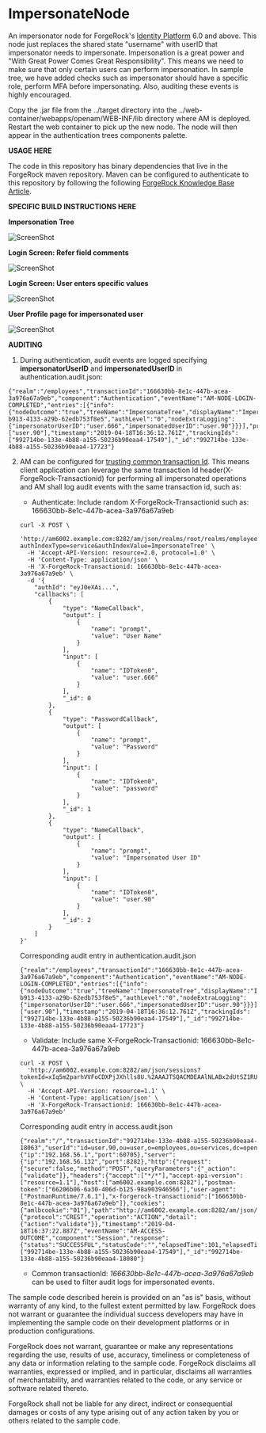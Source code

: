<!--
 * The contents of this file are subject to the terms of the Common Development and
 * Distribution License (the License). You may not use this file except in compliance with the
 * License.
 *
 * You can obtain a copy of the License at legal/CDDLv1.0.txt. See the License for the
 * specific language governing permission and limitations under the License.
 *
 * When distributing Covered Software, include this CDDL Header Notice in each file and include
 * the License file at legal/CDDLv1.0.txt. If applicable, add the following below the CDDL
 * Header, with the fields enclosed by brackets [] replaced by your own identifying
 * information: "Portions copyright [year] [name of copyright owner]".
 *
 * Copyright ${data.get('yyyy')} ForgeRock AS.
-->
# ImpersonateNode

An impersonator node for ForgeRock's [Identity Platform][forgerock_platform] 6.0 and above. This node just replaces the shared state "username" with userID that impersonator needs to impersonate.
Impersonation is a great power and "With Great Power Comes Great Responsibility". This means we need to make sure that only certain users can perform impersonation. 
In sample tree, we have added checks such as impersonator should have a specific role, perform MFA before impersonating. Also, auditing these events is highly encouraged.   


Copy the .jar file from the ../target directory into the ../web-container/webapps/openam/WEB-INF/lib directory where AM is deployed.  Restart the web container to pick up the new node.  The node will then appear in the authentication trees components palette.


**USAGE HERE**


The code in this repository has binary dependencies that live in the ForgeRock maven repository. Maven can be configured to authenticate to this repository by following the following [ForgeRock Knowledge Base Article](https://backstage.forgerock.com/knowledge/kb/article/a74096897).

**SPECIFIC BUILD INSTRUCTIONS HERE**

**Impersonation Tree**

![ScreenShot](./ImpersonateTree.png)

**Login Screen: Refer field comments**

![ScreenShot](./LoginScreen1.png)

**Login Screen: User enters specific values**

![ScreenShot](./LoginScreen2.png)

**User Profile page for impersonated user**

![ScreenShot](./UserProfile.png)



**AUDITING**
1. During authentication, audit events are logged specifying **impersonatorUserID** and **impersonatedUserID** in authentication.audit.json:  
```
{"realm":"/employees","transactionId":"166630bb-8e1c-447b-acea-3a976a67a9eb","component":"Authentication","eventName":"AM-NODE-LOGIN-COMPLETED","entries":[{"info":{"nodeOutcome":"true","treeName":"ImpersonateTree","displayName":"ImpersonateNode","nodeType":"ImpersonateNode","nodeId":"6578195d-b913-4133-a29b-62edb753f8e5","authLevel":"0","nodeExtraLogging":{"impersonatorUserID":"user.666","impersonatedUserID":"user.90"}}}],"principal":["user.90"],"timestamp":"2019-04-18T16:36:12.761Z","trackingIds":["992714be-133e-4b88-a155-50236b90eaa4-17549"],"_id":"992714be-133e-4b88-a155-50236b90eaa4-17723"}
```
2. AM can be configured for [trusting common transaction Id](https://backstage.forgerock.com/docs/am/6.5/maintenance-guide/#configuring-trusttransactionheader-system-property). This means client application can leverage the same transaction Id header(X-ForgeRock-Transactionid) for performing all impersonated operations and AM shall log audit events with the same transaction id, such as:
    * Authenticate: Include random X-ForgeRock-Transactionid such as: 166630bb-8e1c-447b-acea-3a976a67a9eb
    ```
    curl -X POST \
      'http://am6002.example.com:8282/am/json/realms/root/realms/employees/authenticate?authIndexType=service&authIndexValue=ImpersonateTree' \
      -H 'Accept-API-Version: resource=2.0, protocol=1.0' \
      -H 'Content-Type: application/json' \
      -H 'X-ForgeRock-Transactionid: 166630bb-8e1c-447b-acea-3a976a67a9eb' \
      -d '{
        "authId": "eyJ0eXAi...",
        "callbacks": [
            {
                "type": "NameCallback",
                "output": [
                    {
                        "name": "prompt",
                        "value": "User Name"
                    }
                ],
                "input": [
                    {
                        "name": "IDToken0",
                        "value": "user.666"
                    }
                ],
                "_id": 0
            },
            {
                "type": "PasswordCallback",
                "output": [
                    {
                        "name": "prompt",
                        "value": "Password"
                    }
                ],
                "input": [
                    {
                        "name": "IDToken0",
                        "value": "password"
                    }
                ],
                "_id": 1
            },
            {
                "type": "NameCallback",
                "output": [
                    {
                        "name": "prompt",
                        "value": "Impersonated User ID"
                    }
                ],
                "input": [
                    {
                        "name": "IDToken0",
                        "value": "user.90"
                    }
                ],
                "_id": 2
            }
        ]
    }'
    ```
    Corresponding audit entry in authentication.audit.json  
    ```
    {"realm":"/employees","transactionId":"166630bb-8e1c-447b-acea-3a976a67a9eb","component":"Authentication","eventName":"AM-NODE-LOGIN-COMPLETED","entries":[{"info":{"nodeOutcome":"true","treeName":"ImpersonateTree","displayName":"ImpersonateNode","nodeType":"ImpersonateNode","nodeId":"6578195d-b913-4133-a29b-62edb753f8e5","authLevel":"0","nodeExtraLogging":{"impersonatorUserID":"user.666","impersonatedUserID":"user.90"}}}],"principal":["user.90"],"timestamp":"2019-04-18T16:36:12.761Z","trackingIds":["992714be-133e-4b88-a155-50236b90eaa4-17549"],"_id":"992714be-133e-4b88-a155-50236b90eaa4-17723"}
    ```

    * Validate: Include same X-ForgeRock-Transactionid: 166630bb-8e1c-447b-acea-3a976a67a9eb
    ```
    curl -X POST \
      'http://am6002.example.com:8282/am/json/sessions?tokenId=xIq5m2parhVVFoCDXPjJXhlls8U.%2AAAJTSQACMDEAAlNLABx2dUtSZ1RURDhNWWlZOFBPTGpuckJaQUpJOWc9AAR0eXBlAANDVFMAAlMxAAA.%2A&_action=validate' \
      -H 'Accept-API-Version: resource=1.1' \
      -H 'Content-Type: application/json' \
      -H 'X-ForgeRock-Transactionid: 166630bb-8e1c-447b-acea-3a976a67a9eb'
    ```
    Corresponding audit entry in access.audit.json
    ```
    {"realm":"/","transactionId":"992714be-133e-4b88-a155-50236b90eaa4-18063","userId":"id=user.90,ou=user,o=employees,ou=services,dc=openam,dc=forgerock,dc=org","client":{"ip":"192.168.56.1","port":60705},"server":{"ip":"192.168.56.132","port":8282},"http":{"request":{"secure":false,"method":"POST","queryParameters":{"_action":["validate"]},"headers":{"accept":["*/*"],"accept-api-version":["resource=1.1"],"host":["am6002.example.com:8282"],"postman-token":["66206b06-6a30-406d-b125-98a903946566"],"user-agent":["PostmanRuntime/7.6.1"],"x-forgerock-transactionid":["166630bb-8e1c-447b-acea-3a976a67a9eb"]},"cookies":{"amlbcookie":"01"},"path":"http://am6002.example.com:8282/am/json/sessions"}},"request":{"protocol":"CREST","operation":"ACTION","detail":{"action":"validate"}},"timestamp":"2019-04-18T16:37:22.887Z","eventName":"AM-ACCESS-OUTCOME","component":"Session","response":{"status":"SUCCESSFUL","statusCode":"","elapsedTime":101,"elapsedTimeUnits":"MILLISECONDS"},"trackingIds":["992714be-133e-4b88-a155-50236b90eaa4-17549"],"_id":"992714be-133e-4b88-a155-50236b90eaa4-18080"}
    ```
    
    * Common transactionId: *166630bb-8e1c-447b-acea-3a976a67a9eb* can be used to filter audit logs for impersonated events.   




The sample code described herein is provided on an "as is" basis, without warranty of any kind, to the fullest extent permitted by law. ForgeRock does not warrant or guarantee the individual success developers may have in implementing the sample code on their development platforms or in production configurations.

ForgeRock does not warrant, guarantee or make any representations regarding the use, results of use, accuracy, timeliness or completeness of any data or information relating to the sample code. ForgeRock disclaims all warranties, expressed or implied, and in particular, disclaims all warranties of merchantability, and warranties related to the code, or any service or software related thereto.

ForgeRock shall not be liable for any direct, indirect or consequential damages or costs of any type arising out of any action taken by you or others related to the sample code.

[forgerock_platform]: https://www.forgerock.com/platform/  
